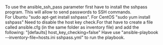To use the ansible_ssh_pass parameter first have to install the sshpass program. This will allow to send passwords to SSH commands.  
For Ubuntu "sudo apt-get install sshpass".
For CentOS "sudo yum install sshpass"
Need to disable the host key check.For that have to create a file called ansible.cfg (in the same folder as inventory file) and add the following:
"[defaults]
 host_key_checking=false"
Have use "ansible-playbook --inventory-file=hosts.ini sshpass.yml" to run the playbook. 